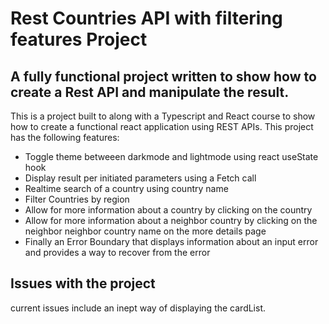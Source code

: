 # Rest Countries API with filtering features Project

## A fully functional project written to show how to create a Rest API and manipulate the result.

This is a project built to along with a Typescript and React course to show how to create a functional react application using REST APIs. This project has  the following features:

* Toggle theme betweeen darkmode and lightmode using react useState hook
* Display result per initiated parameters using a Fetch call
* Realtime search of a country using country name
* Filter Countries by region
* Allow for more information about a country by clicking on the country
* Allow for more information about a neighbor country by clicking on the neighbor neighbor country name on the more details page
* Finally an Error Boundary that displays information about an input error and provides a way to recover from the error

## Issues with the project

current issues include an inept way of displaying the cardList.